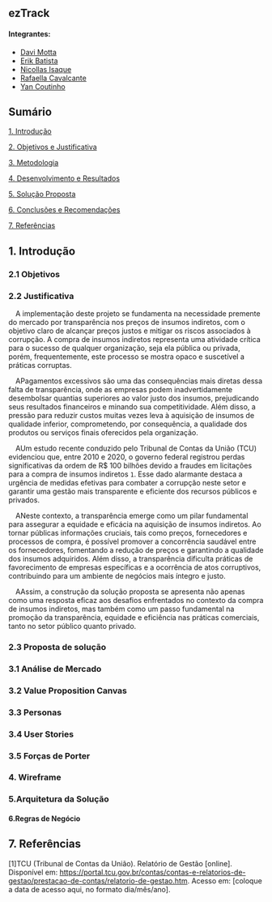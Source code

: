 ## ezTrack
#### Integrantes:
- <a href="https://www.linkedin.com/in/davi-motta/">Davi Motta</a>
- <a href="https://www.linkedin.com/in/erik-batista-da-silva-455612215/">Erik Batista</a>
- <a href="https://www.linkedin.com/in/nicollas-isaac/">Nicollas Isaque</a>
- <a href="https://www.linkedin.com/in/rafaella-bianca-cavalcante/">Rafaella Cavalcante</a>
- <a href="https://www.linkedin.com/in/yan-m-coutinho/">Yan Coutinho</a>

## Sumário

[1. Introdução](#c1)

[2. Objetivos e Justificativa](#c2)

[3. Metodologia](#c3)

[4. Desenvolvimento e Resultados](#c4)

[5. Solução Proposta](#c5)

[6. Conclusões e Recomendações](#c6)

[7. Referências](#c7)

## <a name="c1"></a>1. Introdução

### 2.1 Objetivos

### 2.2 Justificativa
&emsp;A implementação deste projeto se fundamenta na necessidade premente do mercado por transparência nos preços de insumos indiretos, com o objetivo claro de alcançar preços justos e mitigar os riscos associados à corrupção. A compra de insumos indiretos representa uma atividade crítica para o sucesso de qualquer organização, seja ela pública ou privada, porém, frequentemente, este processo se mostra opaco e suscetível a práticas corruptas. </p>

&emsp;APagamentos excessivos são uma das consequências mais diretas dessa falta de transparência, onde as empresas podem inadvertidamente desembolsar quantias superiores ao valor justo dos insumos, prejudicando seus resultados financeiros e minando sua competitividade. Além disso, a pressão para reduzir custos muitas vezes leva à aquisição de insumos de qualidade inferior, comprometendo, por consequência, a qualidade dos produtos ou serviços finais oferecidos pela organização. </p>


&emsp;AUm estudo recente conduzido pelo Tribunal de Contas da União (TCU) evidenciou que, entre 2010 e 2020, o governo federal registrou perdas significativas da ordem de R$ 100 bilhões devido a fraudes em licitações para a compra de insumos indiretos `1`. Esse dado alarmante destaca a urgência de medidas efetivas para combater a corrupção neste setor e garantir uma gestão mais transparente e eficiente dos recursos públicos e privados. </p>


&emsp;ANeste contexto, a transparência emerge como um pilar fundamental para assegurar a equidade e eficácia na aquisição de insumos indiretos. Ao tornar públicas informações cruciais, tais como preços, fornecedores e processos de compra, é possível promover a concorrência saudável entre os fornecedores, fomentando a redução de preços e garantindo a qualidade dos insumos adquiridos. Além disso, a transparência dificulta práticas de favorecimento de empresas específicas e a ocorrência de atos corruptivos, contribuindo para um ambiente de negócios mais íntegro e justo. </p>


&emsp;AAssim, a construção da solução proposta se apresenta não apenas como uma resposta eficaz aos desafios enfrentados no contexto da compra de insumos indiretos, mas também como um passo fundamental na promoção da transparência, equidade e eficiência nas práticas comerciais, tanto no setor público quanto privado.
 </p>


### 2.3 Proposta de solução
### 3.1  Análise de Mercado


### 3.2 Value Proposition Canvas 


### 3.3 Personas

### 3.4 User Stories

### 3.5 Forças de Porter

### 4. Wireframe

### 5.Arquitetura da Solução


#### 6.Regras de Negócio



## <a name="c7"></a>7. Referências
[1]TCU (Tribunal de Contas da União). Relatório de Gestão [online]. Disponível em: <https://portal.tcu.gov.br/contas/contas-e-relatorios-de-gestao/prestacao-de-contas/relatorio-de-gestao.htm>. Acesso em: [coloque a data de acesso aqui, no formato dia/mês/ano].

